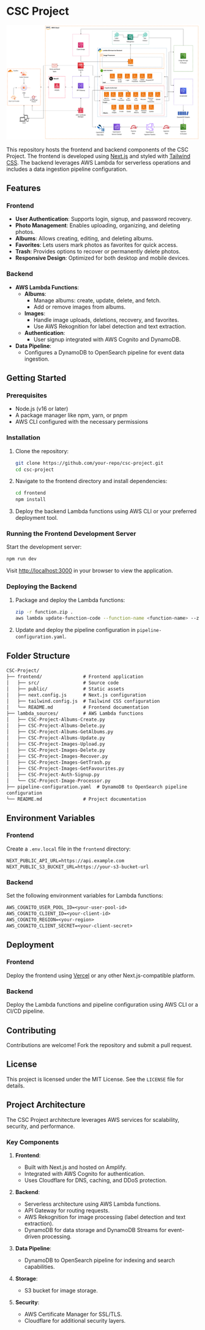 # CSC Project

<div align="center">
  <img src="CSCProject_Architecture.drawio.png" alt="Project Architecture" />
</div>

This repository hosts the frontend and backend components of the CSC Project. The frontend is developed using [Next.js](https://nextjs.org) and styled with [Tailwind CSS](https://tailwindcss.com). The backend leverages AWS Lambda for serverless operations and includes a data ingestion pipeline configuration.

## Features

### Frontend
- **User Authentication**: Supports login, signup, and password recovery.
- **Photo Management**: Enables uploading, organizing, and deleting photos.
- **Albums**: Allows creating, editing, and deleting albums.
- **Favorites**: Lets users mark photos as favorites for quick access.
- **Trash**: Provides options to recover or permanently delete photos.
- **Responsive Design**: Optimized for both desktop and mobile devices.

### Backend
- **AWS Lambda Functions**:
  - **Albums**:
    - Manage albums: create, update, delete, and fetch.
    - Add or remove images from albums.
  - **Images**:
    - Handle image uploads, deletions, recovery, and favorites.
    - Use AWS Rekognition for label detection and text extraction.
  - **Authentication**:
    - User signup integrated with AWS Cognito and DynamoDB.
- **Data Pipeline**:
  - Configures a DynamoDB to OpenSearch pipeline for event data ingestion.

## Getting Started

### Prerequisites

- Node.js (v16 or later)
- A package manager like npm, yarn, or pnpm
- AWS CLI configured with the necessary permissions

### Installation

1. Clone the repository:
   ```bash
   git clone https://github.com/your-repo/csc-project.git
   cd csc-project
   ```

2. Navigate to the frontend directory and install dependencies:
   ```bash
   cd frontend
   npm install
   ```

3. Deploy the backend Lambda functions using AWS CLI or your preferred deployment tool.

### Running the Frontend Development Server

Start the development server:
```bash
npm run dev
```

Visit [http://localhost:3000](http://localhost:3000) in your browser to view the application.

### Deploying the Backend

1. Package and deploy the Lambda functions:
   ```bash
   zip -r function.zip .
   aws lambda update-function-code --function-name <function-name> --zip-file fileb://function.zip
   ```

2. Update and deploy the pipeline configuration in `pipeline-configuration.yaml`.

## Folder Structure

```
CSC-Project/
├── frontend/               # Frontend application
│   ├── src/                # Source code
│   ├── public/             # Static assets
│   ├── next.config.js      # Next.js configuration
│   ├── tailwind.config.js  # Tailwind CSS configuration
│   └── README.md           # Frontend documentation
├── lambda_sources/         # AWS Lambda functions
│   ├── CSC-Project-Albums-Create.py
│   ├── CSC-Project-Albums-Delete.py
│   ├── CSC-Project-Albums-GetAlbums.py
│   ├── CSC-Project-Albums-Update.py
│   ├── CSC-Project-Images-Upload.py
│   ├── CSC-Project-Images-Delete.py
│   ├── CSC-Project-Images-Recover.py
│   ├── CSC-Project-Images-GetTrash.py
│   ├── CSC-Project-Images-GetFavourites.py
│   ├── CSC-Project-Auth-Signup.py
│   └── CSC-Project-Image-Processor.py
├── pipeline-configuration.yaml  # DynamoDB to OpenSearch pipeline configuration
└── README.md               # Project documentation
```

## Environment Variables

### Frontend
Create a `.env.local` file in the `frontend` directory:
```env
NEXT_PUBLIC_API_URL=https://api.example.com
NEXT_PUBLIC_S3_BUCKET_URL=https://your-s3-bucket-url
```

### Backend
Set the following environment variables for Lambda functions:
```env
AWS_COGNITO_USER_POOL_ID=<your-user-pool-id>
AWS_COGNITO_CLIENT_ID=<your-client-id>
AWS_COGNITO_REGION=<your-region>
AWS_COGNITO_CLIENT_SECRET=<your-client-secret>
```

## Deployment

### Frontend
Deploy the frontend using [Vercel](https://vercel.com) or any other Next.js-compatible platform.

### Backend
Deploy the Lambda functions and pipeline configuration using AWS CLI or a CI/CD pipeline.

## Contributing

Contributions are welcome! Fork the repository and submit a pull request.

## License

This project is licensed under the MIT License. See the `LICENSE` file for details.

## Project Architecture

The CSC Project architecture leverages AWS services for scalability, security, and performance.

### Key Components

1. **Frontend**:
   - Built with Next.js and hosted on Amplify.
   - Integrated with AWS Cognito for authentication.
   - Uses Cloudflare for DNS, caching, and DDoS protection.

2. **Backend**:
   - Serverless architecture using AWS Lambda functions.
   - API Gateway for routing requests.
   - AWS Rekognition for image processing (label detection and text extraction).
   - DynamoDB for data storage and DynamoDB Streams for event-driven processing.

3. **Data Pipeline**:
   - DynamoDB to OpenSearch pipeline for indexing and search capabilities.

4. **Storage**:
   - S3 bucket for image storage.

5. **Security**:
   - AWS Certificate Manager for SSL/TLS.
   - Cloudflare for additional security layers.
